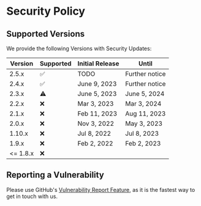 # Security Policy

## Supported Versions

We provide the following Versions with Security Updates:

| Version  | Supported          | Initial Release | Until          |
|----------|--------------------|-----------------|----------------|
| 2.5.x    | :white_check_mark: | TODO            | Further notice |
| 2.4.x    | :white_check_mark: | June 9, 2023    | Further notice |
| 2.3.x    | :warning:          | June 5, 2023    | June 5, 2024   |
| 2.2.x    | :x:                | Mar 3, 2023     | Mar 3, 2024    |
| 2.1.x    | :x:                | Feb 11, 2023    | Aug 11, 2023   |
| 2.0.x    | :x:                | Nov 3, 2022     | May 3, 2023    |
| 1.10.x   | :x:                | Jul 8, 2022     | Jul 8, 2023    |
| 1.9.x    | :x:                | Feb 2, 2022     | Feb 2, 2023    |
| <= 1.8.x | :x:                |                 |                |

## Reporting a Vulnerability

Please use GitHub's [Vulnerability Report Feature](https://github.com/Status-Page/Status-Page/security), as it is the fastest way to get in touch with us.
